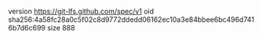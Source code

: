 version https://git-lfs.github.com/spec/v1
oid sha256:4a58fc28a0c5f02c8d9772ddedd06162ec10a3e84bbee6bc496d7416b7d6c699
size 888
